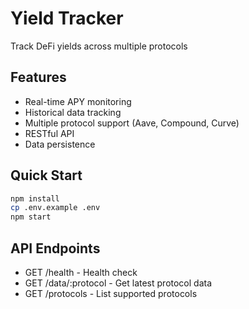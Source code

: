 # Yield Tracker

Track DeFi yields across multiple protocols

## Features
- Real-time APY monitoring
- Historical data tracking
- Multiple protocol support (Aave, Compound, Curve)
- RESTful API
- Data persistence

## Quick Start
```bash
npm install
cp .env.example .env
npm start
```

## API Endpoints
- GET /health - Health check
- GET /data/:protocol - Get latest protocol data
- GET /protocols - List supported protocols